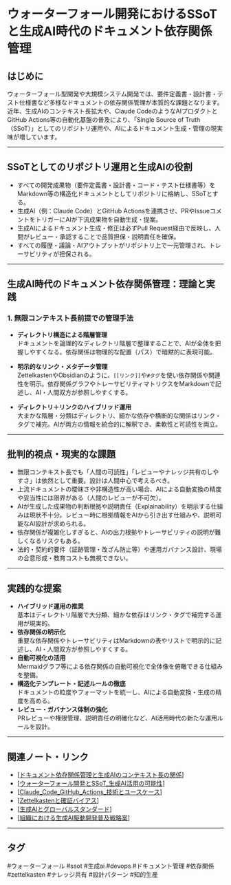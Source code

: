 # ウォーターフォール開発におけるSSoTと生成AI時代のドキュメント依存関係管理

## はじめに

ウォーターフォール型開発や大規模システム開発では、要件定義書・設計書・テスト仕様書など多様なドキュメントの依存関係管理が本質的な課題となります。
近年、生成AIのコンテキスト長拡大や、Claude CodeのようなAIプロダクトとGitHub Actions等の自動化基盤の普及により、「Single Source of Truth（SSoT）」としてのリポジトリ運用や、AIによるドキュメント生成・管理の現実味が増しています。

---

## SSoTとしてのリポジトリ運用と生成AIの役割

- すべての開発成果物（要件定義書・設計書・コード・テスト仕様書等）をMarkdown等の構造化ドキュメントとしてリポジトリに格納し、SSoTとする。
- 生成AI（例：Claude Code）とGitHub Actionsを連携させ、PRやIssueコメントをトリガーにAIが下流成果物を自動生成・提案。
- 生成AIによるドキュメント生成・修正は必ずPull Request経由で反映し、人間がレビュー・承認することで品質担保・説明責任を確保。
- すべての履歴・議論・AIアウトプットがリポジトリ上で一元管理され、トレーサビリティが担保される。

---

## 生成AI時代のドキュメント依存関係管理：理論と実践

### 1. 無限コンテキスト長前提での管理手法

- **ディレクトリ構造による階層管理**  
  ドキュメントを論理的なディレクトリ階層で整理することで、AIが全体を把握しやすくなる。依存関係は物理的な配置（パス）で暗黙的に表現可能。

- **明示的なリンク・メタデータ管理**  
  ZettelkastenやObsidianのように、`[[リンク]]`や`#タグ`を使い依存関係や関連性を明示。依存関係グラフやトレーサビリティマトリクスをMarkdownで記述し、AI・人間双方が参照しやすくする。

- **ディレクトリ＋リンクのハイブリッド運用**  
  大まかな階層・分類はディレクトリ、細かな依存や横断的な関係はリンク・タグで補完。AIが両方の情報を統合的に解釈でき、柔軟性と可読性を両立。

---

## 批判的視点・現実的な課題

- 無限コンテキスト長でも「人間の可読性」「レビューやナレッジ共有のしやすさ」は依然として重要。設計は人間中心で考えるべき。
- 上流ドキュメントの曖昧さや非構造性が高い場合、AIによる自動変換の精度や妥当性には限界がある（人間のレビューが不可欠）。
- AIが生成した成果物の判断根拠や説明責任（Explainability）を明示する仕組みは現状不十分。レビュー時に根拠情報をAIから引き出す仕組みや、説明可能なAI設計が求められる。
- 依存関係が複雑化しすぎると、AIの出力根拠やトレーサビリティの説明が難しくなるリスクもある。
- 法的・契約的要件（証跡管理・改ざん防止等）や運用ガバナンス設計、現場の合意形成・教育コストも無視できない。

---

## 実践的な提案

- **ハイブリッド運用の推奨**  
  基本はディレクトリ階層で大分類、細かな依存はリンク・タグで補完する運用が現実的。
- **依存関係の明示化**  
  重要な依存関係やトレーサビリティはMarkdownの表やリストで明示的に記述し、AI・人間双方が参照しやすくする。
- **自動可視化の活用**  
  Mermaidグラフ等による依存関係の自動可視化で全体像を俯瞰できる仕組みを整備。
- **構造化テンプレート・記述ルールの徹底**  
  ドキュメントの粒度やフォーマットを統一し、AIによる自動変換・生成の精度を高める。
- **レビュー・ガバナンス体制の強化**  
  PRレビューや権限管理、説明責任の明確化など、AI活用時代の新たな運用ルールを設計。

---

## 関連ノート・リンク

- [[ドキュメント依存関係管理と生成AIのコンテキスト長の関係]]
- [[ウォーターフォール開発とSSoT_生成AI活用の可能性]]
- [[Claude_Code_GitHub_Actions_技術とユースケース]]
- [[Zettelkastenと確証バイアス]]
- [[生成AIとグローバルスタンダード]]
- [[組織における生成AI駆動開発普及戦略案]]

---

## タグ

#ウォーターフォール #ssot #生成ai #devops #ドキュメント管理 #依存関係 #zettelkasten #ナレッジ共有 #設計パターン #知的生産


[//begin]: # "Autogenerated link references for markdown compatibility"
[ドキュメント依存関係管理と生成AIのコンテキスト長の関係]: ../../02-Permanent-Notes/%E3%83%89%E3%82%AD%E3%83%A5%E3%83%A1%E3%83%B3%E3%83%88%E4%BE%9D%E5%AD%98%E9%96%A2%E4%BF%82%E7%AE%A1%E7%90%86%E3%81%A8%E7%94%9F%E6%88%90AI%E3%81%AE%E3%82%B3%E3%83%B3%E3%83%86%E3%82%AD%E3%82%B9%E3%83%88%E9%95%B7%E3%81%AE%E9%96%A2%E4%BF%82.md "ドキュメント依存関係管理と生成AIのコンテキスト長の関係"
[ウォーターフォール開発とSSoT_生成AI活用の可能性]: ../../02-Permanent-Notes/%E3%82%A6%E3%82%A9%E3%83%BC%E3%82%BF%E3%83%BC%E3%83%95%E3%82%A9%E3%83%BC%E3%83%AB%E9%96%8B%E7%99%BA%E3%81%A8SSoT_%E7%94%9F%E6%88%90AI%E6%B4%BB%E7%94%A8%E3%81%AE%E5%8F%AF%E8%83%BD%E6%80%A7.md "ウォーターフォール開発におけるSSoTとしてのリポジトリとClaude Codeによる実現可能性"
[Claude_Code_GitHub_Actions_技術とユースケース]: ../../02-Permanent-Notes/Claude_Code_GitHub_Actions_%E6%8A%80%E8%A1%93%E3%81%A8%E3%83%A6%E3%83%BC%E3%82%B9%E3%82%B1%E3%83%BC%E3%82%B9.md "Claude CodeのGitHub Actions連携の技術とユースケース"
[Zettelkastenと確証バイアス]: ../../02-Permanent-Notes/Zettelkasten%E3%81%A8%E7%A2%BA%E8%A8%BC%E3%83%90%E3%82%A4%E3%82%A2%E3%82%B9.md "Zettelkasten運用と確証バイアス"
[生成AIとグローバルスタンダード]: ../../02-Permanent-Notes/%E7%94%9F%E6%88%90AI%E3%81%A8%E3%82%B0%E3%83%AD%E3%83%BC%E3%83%90%E3%83%AB%E3%82%B9%E3%82%BF%E3%83%B3%E3%83%80%E3%83%BC%E3%83%89.md "生成AI活用とグローバルスタンダードの重要性"
[組織における生成AI駆動開発普及戦略案]: ../../02-Permanent-Notes/%E7%B5%84%E7%B9%94%E3%81%AB%E3%81%8A%E3%81%91%E3%82%8B%E7%94%9F%E6%88%90AI%E9%A7%86%E5%8B%95%E9%96%8B%E7%99%BA%E6%99%AE%E5%8F%8A%E6%88%A6%E7%95%A5%E6%A1%88.md "組織における生成AI駆動開発普及戦略案"
[//end]: # "Autogenerated link references"
